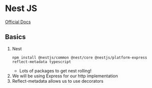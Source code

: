 # Nest JS

[Official Docs](https://docs.nestjs.com/)

## Basics

1. Nest
   ```
   npm install @nestjs/common @nest/core @nestjs/platform-express reflect-metadata typescript
   ```
   - Lots of packages to get nest rolling!
1. We will be using Express for our http implementation
1. Reflect-metadata allows us to use decorators
